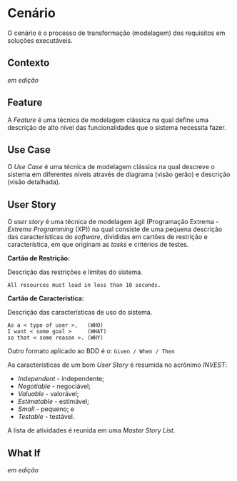 # Cenário

O cenário é o processo de transformação \(modelagem\) dos requisitos em soluções executáveis.

## Contexto

_em edição_

## Feature

A _Feature_ é uma técnica de modelagem clássica na qual define uma descrição de alto nível das funcionalidades que o sistema necessita fazer.

## Use Case

O _Use Case_ é uma técnica de modelagem clássica na qual descreve o sistema em diferentes níveis através de diagrama \(visão gerão\) e descrição \(visão detalhada\).

## User Story

O _user story_ é uma técnica de modelagem ágil \(Programação Extrema - _Extreme Programming_ \(XP\)\) na qual consiste de uma pequena descrição das características do _software_, divididas em cartões de restrição e característica, em que originam as _tasks_ e critérios de testes.

**Cartão de Restrição:**

Descrição das restrições e limites do sistema.

```
All resources must load in less than 10 seconds.
```

**Cartão de Característica:**

Descrição das características de uso do sistema.

```
As a < type of user >,   (WHO)
I want < some goal >     (WHAT)
so that < some reason >. (WHY)
```

Outro formato aplicado ao BDD é o: `Given / When / Then`

As características de um bom _User Story_ é resumida no acrônimo _INVEST_:

* _Independent_ - independente;
* _Negotiable_ - negociável;
* _Valuable_ - valorável;
* _Estimatable_ - estimável;
* _Small_ - pequeno; e
* _Testable_ - testável.

A lista de atividades é reunida em uma _Master Story List_.

## What If

_em edição_

